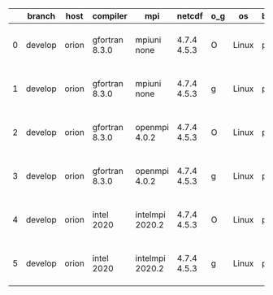 |    | branch   | host   | compiler       | mpi             | netcdf      | o_g   | os    | build   | u_pass   | u_fail   | s_pass   | s_fail   | e_pass   | e_fail   |   nuopc_pass |   nuopc_fail | artifacts_hash                                                                                                                                          | modified                  |
|----|----------|--------|----------------|-----------------|-------------|-------|-------|---------|----------|----------|----------|----------|----------|----------|--------------|--------------|---------------------------------------------------------------------------------------------------------------------------------------------------------|---------------------------|
|  0 | develop  | orion  | gfortran 8.3.0 | mpiuni none     | 4.7.4 4.5.3 | O     | Linux | pass    | 12158    | 0        | 8        | 0        | 43       | 0        |            0 |           50 | [artifacts](https://github.com/esmf-org/esmf-test-artifacts/tree/9a8ef2e08f57a9f770dfba1d8c7e9b66bc690703/develop/orion/gfortran/8.3.0/O/mpiuni/none)   | 2022-03-15 02:59:14 -0500 |
|  1 | develop  | orion  | gfortran 8.3.0 | mpiuni none     | 4.7.4 4.5.3 | g     | Linux | pass    | 12158    | 0        | 8        | 0        | 43       | 0        |            0 |           50 | [artifacts](https://github.com/esmf-org/esmf-test-artifacts/tree/db9cce84f6bf269e8e71dc08959ef6036213addf/develop/orion/gfortran/8.3.0/g/mpiuni/none)   | 2022-03-15 03:08:54 -0500 |
|  2 | develop  | orion  | gfortran 8.3.0 | openmpi 4.0.2   | 4.7.4 4.5.3 | O     | Linux | pass    | 13685    | 0        | 49       | 0        | 80       | 0        |           50 |            0 | [artifacts](https://github.com/esmf-org/esmf-test-artifacts/tree/b6d3140302dd3fc3322e5d0dc7f52803016b4821/develop/orion/gfortran/8.3.0/O/openmpi/4.0.2) | 2022-03-15 03:07:20 -0500 |
|  3 | develop  | orion  | gfortran 8.3.0 | openmpi 4.0.2   | 4.7.4 4.5.3 | g     | Linux | pass    | 13685    | 0        | 49       | 0        | 80       | 0        |           50 |            0 | [artifacts](https://github.com/esmf-org/esmf-test-artifacts/tree/4e2deadf6a17325230a4cd0543b5745ef998f5e9/develop/orion/gfortran/8.3.0/g/openmpi/4.0.2) | 2022-03-15 03:13:25 -0500 |
|  4 | develop  | orion  | intel 2020     | intelmpi 2020.2 | 4.7.4 4.5.3 | O     | Linux | pass    | fail     | fail     | fail     | fail     | fail     | fail     |            0 |            0 | [artifacts](https://github.com/esmf-org/esmf-test-artifacts/tree/147457a7ed0837605ae9932485ad1ce2e5e6dfda/develop/orion/intel/2020/O/intelmpi/2020.2)   | 2022-03-15 06:42:14 -0500 |
|  5 | develop  | orion  | intel 2020     | intelmpi 2020.2 | 4.7.4 4.5.3 | g     | Linux | pass    | fail     | fail     | fail     | fail     | fail     | fail     |            0 |            0 | [artifacts](https://github.com/esmf-org/esmf-test-artifacts/tree/de888658ffc5c722aae80f4e8884621f7ca2ce05/develop/orion/intel/2020/g/intelmpi/2020.2)   | 2022-03-15 06:37:14 -0500 |